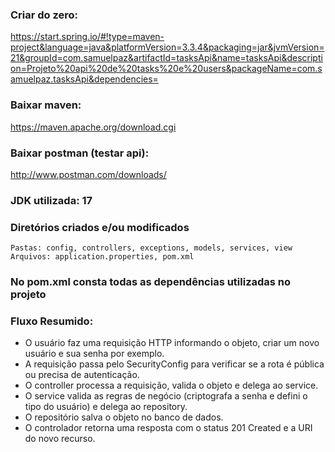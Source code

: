 ### Criar do zero:
https://start.spring.io/#!type=maven-project&language=java&platformVersion=3.3.4&packaging=jar&jvmVersion=21&groupId=com.samuelpaz&artifactId=tasksApi&name=tasksApi&description=Projeto%20api%20de%20tasks%20e%20users&packageName=com.samuelpaz.tasksApi&dependencies=
### Baixar maven:
https://maven.apache.org/download.cgi
### Baixar postman (testar api):
http://www.postman.com/downloads/

### JDK utilizada: 17

### Diretórios criados e/ou modificados
    Pastas: config, controllers, exceptions, models, services, view
    Arquivos: application.properties, pom.xml


### No pom.xml consta todas as dependências utilizadas no projeto

### Fluxo Resumido:
- O usuário faz uma requisição HTTP informando o objeto, criar um novo usuário e sua senha por exemplo.
- A requisição passa pelo SecurityConfig para verificar se a rota é pública ou precisa de autenticação.
- O controller processa a requisição, valida o objeto e delega ao service.
- O service valida as regras de negócio (criptografa a senha e defini o tipo do usuário) e delega ao repository.
- O repositório salva o objeto no banco de dados.
- O controlador retorna uma resposta com o status 201 Created e a URI do novo recurso.




